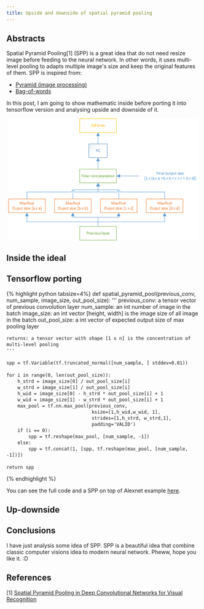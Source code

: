 ```yaml
---
title: Upside and downside of spatial pyramid pooling
---
```


## Abstracts

Spatial Pyramid Pooling[1] (SPP) is a great idea that do not need resize image before feeding to the neural network.
In other words, it uses multi-level pooling to adapts multiple image's size and keep the original features of them.
SPP is inspired from:

* [Pyramid (image processing)](https://en.wikipedia.org/wiki/Pyramid_(image_processing))
* [Bag-of-words](https://en.wikipedia.org/wiki/Bag-of-words_model_in_computer_vision)

In this post, I am going to show mathematic inside before porting it into tensorflow version and analysing upside and downside of it.

<p align="center">
  <img src="https://raw.githubusercontent.com/peace195/peace195.github.io/master/images/SppNet.png" alt="Spatial Pyramid Pooling"/>
</p>

## Inside the ideal


## Tensorflow porting
{% highlight python tabsize=4%}
def spatial_pyramid_pool(previous_conv, num_sample, image_size, out_pool_size):
    '''
	previous_conv: a tensor vector of previous convolution layer
	num_sample: an int number of image in the batch
	image_size: an int vector [height, width] is the image size of all image in the batch
	out_pool_size: a int vector of expected output size of max pooling layer
	
	returns: a tensor vector with shape [1 x n] is the concentration of multi-level pooling
	'''
        
    spp = tf.Variable(tf.truncated_normal([num_sample, ] stddev=0.01))
    
    for i in range(0, len(out_pool_size)):
        h_strd = image_size[0] / out_pool_size[i]
        w_strd = image_size[1] / out_pool_size[i]
        h_wid = image_size[0] - h_strd * out_pool_size[i] + 1
        w_wid = image_size[1] - w_strd * out_pool_size[i] + 1
        max_pool = tf.nn.max_pool(previous_conv,
                                   ksize=[1,h_wid,w_wid, 1],
                                   strides=[1,h_strd, w_strd,1],
                                   padding='VALID')
        if (i == 0):
			spp = tf.reshape(max_pool, [num_sample, -1])
		else:
			spp = tf.concat(1, [spp, tf.reshape(max_pool, [num_sample, -1])])
    
    return spp
{% endhighlight %}

You can see the full code and a SPP on top of Alexnet example [here](https://github.com/peace195/sppnet).
## Up-downside


## Conclusions
I have just analysis some idea of SPP. SPP is a beautiful idea that combine classic computer visions idea to modern neural network. Pheww, hope you like it. :D

## References
[1] [Spatial Pyramid Pooling in Deep Convolutional Networks for Visual Recognition](https://arxiv.org/abs/1406.4729)
